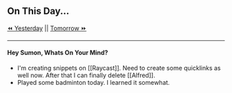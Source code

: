 ## On This Day...

[⏪ Yesterday](2021-10-15) || [Tomorrow ⏩](2021-10-17)

---
#### Hey Sumon, Whats On Your Mind? 
- I'm creating snippets on [[Raycast]]. Need to create some quicklinks as well now. After that I can finally delete [[Alfred]].
- Played some badminton today. I learned it somewhat.
